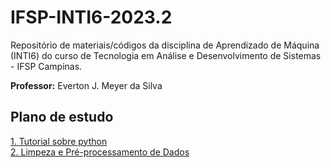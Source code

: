 # IFSP-INTI6-2023.2
Repositório de materiais/códigos da disciplina de Aprendizado de Máquina (INTI6) do curso de Tecnologia em Análise e Desenvolvimento de Sistemas -  IFSP Campinas.

**Professor:** Everton J. Meyer da Silva

## Plano de estudo

[1. Tutorial sobre python](www.gmail.com) </br>
[2. Limpeza e Pré-processamento de Dados]() </br> 
